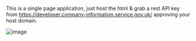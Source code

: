 This is a single page application, just host the html & grab a rest API key from https://developer.company-information.service.gov.uk/ approving your host domain.

![image](https://github.com/horsenoiseadministrator/bluedemo/assets/103950749/e4db11a8-7c95-4647-9a7f-4a74ffa224a3)

